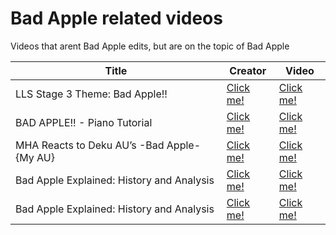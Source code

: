 # Bad Apple related videos

Videos that arent Bad Apple edits, but are on the topic of Bad Apple

| Title             | Creator                     | Video                                        |
| ----------------- | --------------------------- | -------------------------------------------- |
| LLS Stage 3 Theme: Bad Apple!! | [Click me!](https://youtube.com/channel/UCVyAAa4tuoeUITvm9suhxWA)| [Click me!](https://youtube.com/watch?v=3kXx6f7qaa8) |
| BAD APPLE!! - Piano Tutorial | [Click me!](https://youtube.com/channel/UCzTR9iSH-TFC4-ocDS_ll4A)| [Click me!](https://youtube.com/watch?v=tW3oXdl1E64) |
| MHA Reacts to Deku AU’s -Bad Apple- {My AU} | [Click me!](https://youtube.com/channel/UCS4b87h_BGQQO_ZuH7ELXLA)| [Click me!](https://youtube.com/watch?v=C2kv1EjJrec) |
| Bad Apple Explained: History and Analysis | [Click me!](https://youtube.com/channel/UCLLxy5P3iu6G3rxhQ9Icpxg)| [Click me!](https://youtube.com/watch?v=6QY4ekac1_Q) |
| Bad Apple Explained: History and Analysis | [Click me!](https://www.youtube.com/channel/UCLLxy5P3iu6G3rxhQ9Icpxg)| [Click me!](https://www.youtube.com/watch?v=6QY4ekac1_Q) |